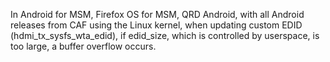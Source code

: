 In Android for MSM, Firefox OS for MSM, QRD Android, with all Android releases from CAF using the Linux kernel, when updating custom EDID (hdmi_tx_sysfs_wta_edid), if edid_size, which is controlled by userspace, is too large, a buffer overflow occurs.